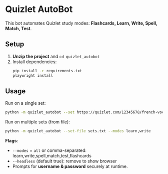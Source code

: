 # Quizlet AutoBot 

This bot automates Quizlet study modes: **Flashcards, Learn, Write, Spell, Match, Test**.

## Setup

1. **Unzip the project** and `cd quizlet_autobot`
2. Install dependencies:
   ```bash
   pip install -r requirements.txt
   playwright install
   ```

## Usage

Run on a single set:
```bash
python -m quizlet_autobot --set https://quizlet.com/12345678/french-vocab/ --modes all --headless
```

Run on multiple sets (from file):
```bash
python -m quizlet_autobot --set-file sets.txt --modes learn,write
```

**Flags**:
- `--modes` = `all` or comma-separated: learn,write,spell,match,test,flashcards
- `--headless` (default true): remove to show browser
- Prompts for **username & password** securely at runtime.

